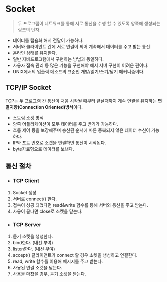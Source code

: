 **Socket**
===========
> 두 프로그램이 네트워크를 통해 서로 통신을 수행 할 수 있도록 양쪽에 생성되는 링크의 단자.
- 데이터를 캡슐화 해서 전달이 가능하다.
- 서버와 클라이언트 간에 서로 연결이 되어 계속해서 데이터를 주고 받는 통신
- 온라인 상태를 유지한다.
- 일반 자바프로그램에서 구현하는 방법과 동일하다.
- 사용자 접속 관리 등 많은 기능을 구현해야 해서 서버 구현이 어려운 편이다.
- UNIX에서의 입출력 메소드의 표준인 개발/읽기/쓰기/닫기 메커니즘이다.
## **TCP/IP Socket**
TCP는 두 프로그램 간 통신이 처음 시작될 때부터 끝날때까지 계속 연결을 유지하는 **연결지향(Connection Oriented)방식**이다.
- 스트림 소켓 방식
- 양쪽 어플리케이션이 모두 데이터를 주고 받기가 가능하다.
- 흐름 제어 등을 보장해주며 송신된 순서에 따른 중복되지 않은 데이터 수신이 가능하다.
- IP와 포트 번호로 소켓을 연결하면 통신이 시작된다.
- byte자료형으로 데이터를 보낸다.
## **통신 절차**
- ### **TCP Client**
1. Socket 생성
2. 서버로 connect() 한다.
3. 접속이 성공 되었다면 read&write 함수를 통해 서버와 통신을 주고 받는다.
4. 사용이 끝나면 close로 소켓을 닫는다.

- ### **TCP Server**
1. 듣기 소켓을 생성한다. 
2. bind한다. (내선 부여)
3. listen한다. (내선 부여)
4. accept() 클라이언트가 connect 할 경우 소켓을 생성하고 연결한다.
5. read, write 함수를 이용해 메시지를 주고 받는다.
6. 사용된 연결 소켓을 닫는다.
7. 사용을 마쳤을 경우, 듣기 소켓을 닫는다.
